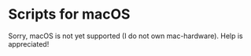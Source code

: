 # Scripts for macOS

Sorry, macOS is not yet supported (I do not own mac-hardware).
Help is appreciated!

